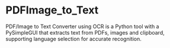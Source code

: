 # PDFImage_to_Text
PDF/Image to Text Converter using OCR is a Python tool with a PySimpleGUI that extracts text from PDFs, images and clipboard, supporting language selection for accurate recognition. 
